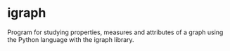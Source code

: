# igraph
Program for studying properties, measures and attributes of a graph using the Python language with the igraph library.
